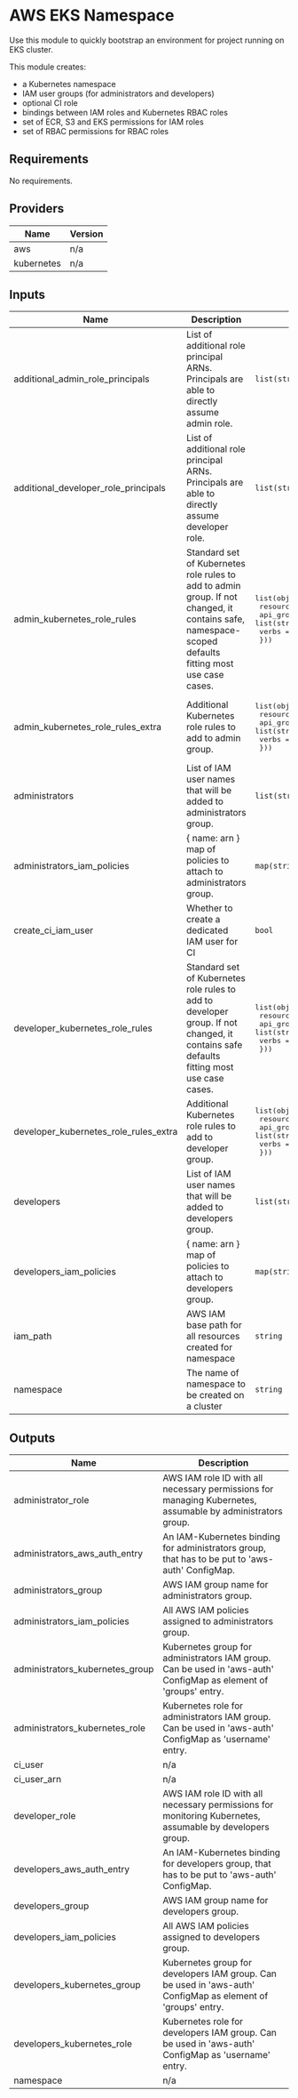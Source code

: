# AWS EKS Namespace  
Use this module to quickly bootstrap an environment for project running on EKS cluster.

This module creates:
- a Kubernetes namespace
- IAM user groups (for administrators and developers)
- optional CI role
- bindings between IAM roles and Kubernetes RBAC roles
- set of ECR, S3 and EKS permissions for IAM roles
- set of RBAC permissions for RBAC roles

## Requirements

No requirements.

## Providers

| Name | Version |
|------|---------|
| aws | n/a |
| kubernetes | n/a |

## Inputs

| Name | Description | Type | Default | Required |
|------|-------------|------|---------|:--------:|
| additional\_admin\_role\_principals | List of additional role principal ARNs. Principals are able to directly assume admin role. | `list(string)` | `[]` | no |
| additional\_developer\_role\_principals | List of additional role principal ARNs. Principals are able to directly assume developer role. | `list(string)` | `[]` | no |
| admin\_kubernetes\_role\_rules | Standard set of Kubernetes role rules to add to admin group. If not changed, it contains safe, namespace-scoped defaults fitting most use case cases. | <pre>list(object({<br>    resources  = list(string)<br>    api_groups = list(string)<br>    verbs      = list(string)<br>  }))</pre> | `null` | no |
| admin\_kubernetes\_role\_rules\_extra | Additional Kubernetes role rules to add to admin group. | <pre>list(object({<br>    resources  = list(string)<br>    api_groups = list(string)<br>    verbs      = list(string)<br>  }))</pre> | `[]` | no |
| administrators | List of IAM user names that will be added to administrators group. | `list(string)` | `[]` | no |
| administrators\_iam\_policies | { name: arn } map of policies to attach to administrators group. | `map(string)` | `{}` | no |
| create\_ci\_iam\_user | Whether to create a dedicated IAM user for CI | `bool` | `false` | no |
| developer\_kubernetes\_role\_rules | Standard set of Kubernetes role rules to add to developer group. If not changed, it contains safe defaults fitting most use case cases. | <pre>list(object({<br>    resources  = list(string)<br>    api_groups = list(string)<br>    verbs      = list(string)<br>  }))</pre> | `null` | no |
| developer\_kubernetes\_role\_rules\_extra | Additional Kubernetes role rules to add to developer group. | <pre>list(object({<br>    resources  = list(string)<br>    api_groups = list(string)<br>    verbs      = list(string)<br>  }))</pre> | `[]` | no |
| developers | List of IAM user names that will be added to developers group. | `list(string)` | `[]` | no |
| developers\_iam\_policies | { name: arn } map of policies to attach to developers group. | `map(string)` | `{}` | no |
| iam\_path | AWS IAM base path for all resources created for namespace | `string` | `null` | no |
| namespace | The name of namespace to be created on a cluster | `string` | n/a | yes |

## Outputs

| Name | Description |
|------|-------------|
| administrator\_role | AWS IAM role ID with all necessary permissions for managing Kubernetes, assumable by administrators group. |
| administrators\_aws\_auth\_entry | An IAM-Kubernetes binding for administrators group, that has to be put to 'aws-auth' ConfigMap. |
| administrators\_group | AWS IAM group name for administrators group. |
| administrators\_iam\_policies | All AWS IAM policies assigned to administrators group. |
| administrators\_kubernetes\_group | Kubernetes group for administrators IAM group. Can be used in 'aws-auth' ConfigMap as element of 'groups' entry. |
| administrators\_kubernetes\_role | Kubernetes role for administrators IAM group. Can be used in 'aws-auth' ConfigMap as 'username' entry. |
| ci\_user | n/a |
| ci\_user\_arn | n/a |
| developer\_role | AWS IAM role ID with all necessary permissions for monitoring Kubernetes, assumable by developers group. |
| developers\_aws\_auth\_entry | An IAM-Kubernetes binding for developers group, that has to be put to 'aws-auth' ConfigMap. |
| developers\_group | AWS IAM group name for developers group. |
| developers\_iam\_policies | All AWS IAM policies assigned to developers group. |
| developers\_kubernetes\_group | Kubernetes group for developers IAM group. Can be used in 'aws-auth' ConfigMap as element of 'groups' entry. |
| developers\_kubernetes\_role | Kubernetes role for developers IAM group. Can be used in 'aws-auth' ConfigMap as 'username' entry. |
| namespace | n/a |

